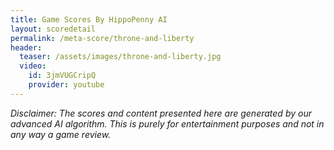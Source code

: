 ```yaml
---
title: Game Scores By HippoPenny AI
layout: scoredetail
permalink: /meta-score/throne-and-liberty
header:
  teaser: /assets/images/throne-and-liberty.jpg
  video:
    id: 3jmVUGCripQ
    provider: youtube
---
```

*Disclaimer: The scores and content presented here are generated by our advanced AI algorithm. This is purely for entertainment purposes and not in any way a game review.*
